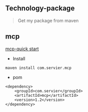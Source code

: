 ## Technology-package

> Get my package from maven  

## mcp 
[mcp-quick start](https://luoaijun.github.io/com.cdes.custom.talend/#/chapter2/chapter2)
- Install 
```
maven install com.servier.mcp
```


- pom 
```
<dependency>
    <groupId>com.servier</groupId>
    <artifactId>mcp</artifactId>
    <version>1.2</version>
</dependency>
```
